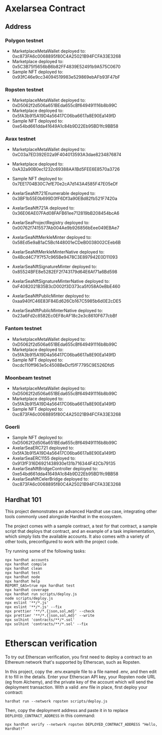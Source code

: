 # Axelarsea Contract

## Address

### Polygon testnet
* MarketplaceMetaWallet deployed to: 0xc873FA6c0068895f80C4A25021B94FCFA33E3268
* Marketplace deployed to: 0x5C3B75f5656bB6b82FF4839E52491b9A575C0670
* Sample NFT deployed to: 0x93fC46e9cc34094519983e529869ebAFb93F47bF

### Ropsten testnet
* MarketplaceMetaWallet deployed to: 0xD5062f2d506a651BEda655cBf649491116b8b99C
* Marketplace deployed to: 0x5fA3b915A19D4a56417C06ba6617a8E90Ea149fD
* Sample NFT deployed to: 0xe54bd661dda41649A1c84b9D22Eb95BD1fc9BB58

### Avax testnet
* MarketplaceMetaWallet deployed to: 0xC03a7ED392E02a9F404013593A3dae8234876874
* Marketplace deployed to: 0xA32a90B0ec1232c69388AA1Bd5FEE6E8570a3726
* Sample NFT deployed to: 0x7EE1704B30C7efE70e2cA7d143A4585F47E05eDf

* AxelarSeaNft721Enumerable deployed to: 0x3BF1b55E0b699D3fF6Df3a90EBd82fb521F7420a
* AxelarSeaNft721A deployed to: 0x36E06AE07FAd08FAFB61ee712819bB208454bcA6
* AxelarSeaProjectRegistry deployed to: 0x00762f7415577Ab004Ae9b926856bEee049EBAe7
* AxelarSeaNftMerkleMinter deployed to: 0x58Ed5e9aB1aC5Bcf448001eCDeB0038002CEeb6B
* AxelarSeaNftMerkleMinterNative deployed to: 0x4Bcd4C71f7f57c965Be9478C3E897942E0D11093
* AxelarSeaNftSignatureMinter deployed to: 0x85524BFE8e5282EF2f743179d64E6Af71a6Bd598
* AxelarSeaNftSignatureMinterNative deployed to: 0xF4082021B35B3cD002f3D373ca5f058A0eBbE460
* AxelarSeaNftPublicMinter deployed to: 0xaa940fC46E83F84Ed626Cb167C5985b6d0E2cDE5
* AxelarSeaNftPublicMinterNative deployed to: 0x23a6Fd2c8582Ec0EF8cAF18c2e3c8610F677cbBf

### Fantom testnet
* MarketplaceMetaWallet deployed to: 0xD5062f2d506a651BEda655cBf649491116b8b99C
* Marketplace deployed to: 0x5fA3b915A19D4a56417C06ba6617a8E90Ea149fD
* Sample NFT deployed to: 0xcdc110ff963e5c4508BeDcf5fF7795C9E526Dfd5

### Moonbeam testnet
* MarketplaceMetaWallet deployed to: 0xD5062f2d506a651BEda655cBf649491116b8b99C
* Marketplace deployed to: 0x5fA3b915A19D4a56417C06ba6617a8E90Ea149fD
* Sample NFT deployed to: 0xc873FA6c0068895f80C4A25021B94FCFA33E3268

### Goerli
* Sample NFT deployed to: 0xD5062f2d506a651BEda655cBf649491116b8b99C
* AxelarSeaERC721 deployed to: 0x5fA3b915A19D4a56417C06ba6617a8E90Ea149fD
* AxelarSeaERC1155 deployed to: 0x913fF316D6921438930e131b716344F42Cb79135
* AxelarSeaNftBridgeController deployed to: 0xe54bd661dda41649A1c84b9D22Eb95BD1fc9BB58
* AxelarSeaNftCelerBridge deployed to: 0xc873FA6c0068895f80C4A25021B94FCFA33E3268

## Hardhat 101

This project demonstrates an advanced Hardhat use case, integrating other tools commonly used alongside Hardhat in the ecosystem.

The project comes with a sample contract, a test for that contract, a sample script that deploys that contract, and an example of a task implementation, which simply lists the available accounts. It also comes with a variety of other tools, preconfigured to work with the project code.

Try running some of the following tasks:

```shell
npx hardhat accounts
npx hardhat compile
npx hardhat clean
npx hardhat test
npx hardhat node
npx hardhat help
REPORT_GAS=true npx hardhat test
npx hardhat coverage
npx hardhat run scripts/deploy.js
node scripts/deploy.js
npx eslint '**/*.js'
npx eslint '**/*.js' --fix
npx prettier '**/*.{json,sol,md}' --check
npx prettier '**/*.{json,sol,md}' --write
npx solhint 'contracts/**/*.sol'
npx solhint 'contracts/**/*.sol' --fix
```

# Etherscan verification

To try out Etherscan verification, you first need to deploy a contract to an Ethereum network that's supported by Etherscan, such as Ropsten.

In this project, copy the .env.example file to a file named .env, and then edit it to fill in the details. Enter your Etherscan API key, your Ropsten node URL (eg from Alchemy), and the private key of the account which will send the deployment transaction. With a valid .env file in place, first deploy your contract:

```shell
hardhat run --network ropsten scripts/deploy.js
```

Then, copy the deployment address and paste it in to replace `DEPLOYED_CONTRACT_ADDRESS` in this command:

```shell
npx hardhat verify --network ropsten DEPLOYED_CONTRACT_ADDRESS "Hello, Hardhat!"
```
